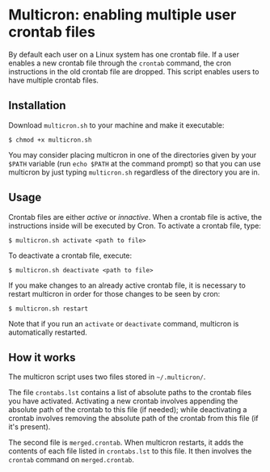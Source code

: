 # Multicron: enabling multiple user crontab files

By default each user on a Linux system has one crontab file.
If a user enables a new crontab file through the `crontab` command,
the cron instructions in the old crontab file are dropped.
This script enables users to have multiple crontab files.

## Installation

Download `multicron.sh` to your machine and make it executable:
```
$ chmod +x multicron.sh
```
You may consider placing multicron in one of the directories given by your `$PATH` variable 
(run `echo $PATH` at the command prompt) so that you can use multicron by
just typing `multicron.sh` regardless of the directory you are in.

## Usage

Crontab files are either *active* or *innactive*.
When a crontab file is active, the instructions inside will be executed by Cron.
To activate a crontab file, type:

```
$ multicron.sh activate <path to file>
```

To deactivate a crontab file, execute:

```
$ multicron.sh deactivate <path to file>
```

If you make changes to an already active crontab file, it is necessary to restart multicron
in order for those changes to be seen by cron:
```
$ multicron.sh restart
```

Note that if you run an `activate` or `deactivate` command, multicron is automatically restarted.

## How it works

The multicron script uses two files stored in `~/.multicron/`.

The file `crontabs.lst` contains a list of absolute paths to the crontab files you have activated.
Activating a new crontab involves appending the absolute path of the crontab to this file (if needed); while
deactivating a crontab involves removing the absolute path of the crontab from this file (if it's present).

The second file is `merged.crontab`.
When multicron restarts, it adds the contents of each file listed in `crontabs.lst` to this file.
It then involves the `crontab` command on `merged.crontab`.

